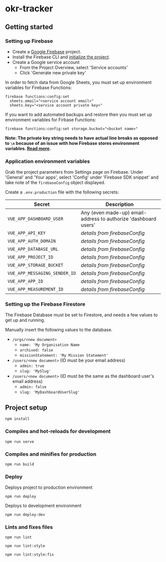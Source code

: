 # okr-tracker

## Getting started

### Setting up Firebase

- Create a [Google Firebase](https://firebase.google.com) project.
- Install the Firebase CLI and [initialize the project](https://firebase.google.com/docs/cli).
- Create a Google service account
  - From the Project Overview, select 'Service accounts'
  - Click 'Generate new private key'

In order to fetch data from Google Sheets, you must set up environment variables for Firebase Functions:

```
firebase functions:config:set
  sheets.email="<service account email>"
  sheets.key="<service account private key>"
```

If you want to add automated backups and restore then you must set up environment variables for Firbase Functions:
```
firebase functions:config:set storage.bucket="<bucket name>"
```

**Note: The private key string needs to have actual line breaks as opposed to `\n` because of an issue with how Firebase stores environment variables. [Read more](https://github.com/firebase/firebase-tools/issues/371).**

### Application environment variables

Grab the project parameters from Settings page on Firebase. Under 'General' and 'Your apps', select 'Config' under 'Firebase SDK snippet' and take note of the `firebaseConfig` object displayed.

Create a `.env.production` file with the following secrets:

| Secret                        | Description                                                     |
| ----------------------------- | --------------------------------------------------------------- |
| `VUE_APP_DASHBOARD_USER`      | Any (even made-up) email-address to authorize 'dashboard users' |
| `VUE_APP_API_KEY`             | _details from firebaseConfig_                                   |
| `VUE_APP_AUTH_DOMAIN`         | _details from firebaseConfig_                                   |
| `VUE_APP_DATABASE_URL`        | _details from firebaseConfig_                                   |
| `VUE_APP_PROJECT_ID`          | _details from firebaseConfig_                                   |
| `VUE_APP_STORAGE_BUCKET`      | _details from firebaseConfig_                                   |
| `VUE_APP_MESSAGING_SENDER_ID` | _details from firebaseConfig_                                   |
| `VUE_APP_APP_ID`              | _details from firebaseConfig_                                   |
| `VUE_APP_MEASUREMENT_ID`      | _details from firebaseConfig_                                   |

### Setting up the Firebase Firestore

The Firebase Database must be set to Firestore, and needs a few values to get up and running.

Manually insert the following values to the database.

- `/orgs/<new document>`
  - `name: 'My Organisation Name`
  - `archived: false`
  - `missionStatement: 'My Mission Statement'`
- `/users/<new document>` (ID must be your email address)
  - `admin: true`
  - `slug: 'MySlug'`
- `/users/<new document>` (ID must be the same as the dashboard user's email address)
  - `admin: false`
  - `slug: 'MyDashboardUserSlug'`

## Project setup

```
npm install
```

### Compiles and hot-reloads for development

```
npm run serve
```

### Compiles and minifies for production

```
npm run build
```

### Deploy

Deploys project to production environment

```
npm run deploy
```

Deploys to development environment

```
npm run deploy:dev
```

### Lints and fixes files

```
npm run lint
```

```
npm run lint:style
```

```
npm run lint:style:fix
```
